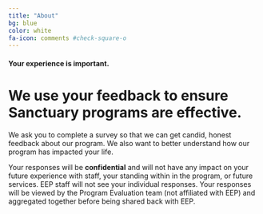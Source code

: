 ```yaml
---
title: "About"
bg: blue
color: white
fa-icon: comments #check-square-o
---
```


#### Your experience is important.

# We use your feedback to ensure Sanctuary programs are effective.

We ask you to complete a survey so that we can get candid, honest feedback about our program. We also want to better understand how our program has impacted your life.
 
Your responses will be **confidential** and will not have any impact on your future experience with staff, your standing within in the program, or future services. EEP staff will not see your individual responses.  Your responses will be viewed by the Program Evaluation team (not affiliated with EEP) and aggregated together before being shared back with EEP.

